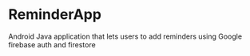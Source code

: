 # ReminderApp
Android Java application that lets users to add reminders using Google firebase auth and firestore
